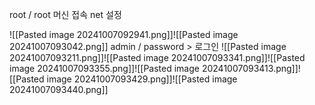 root / root 머신 접속
net 설정

![[Pasted image 20241007092941.png]]![[Pasted image 20241007093042.png]]
admin / password > 로그인
![[Pasted image 20241007093211.png]]![[Pasted image 20241007093341.png]]![[Pasted image 20241007093355.png]]![[Pasted image 20241007093413.png]]![[Pasted image 20241007093429.png]]![[Pasted image 20241007093440.png]]
